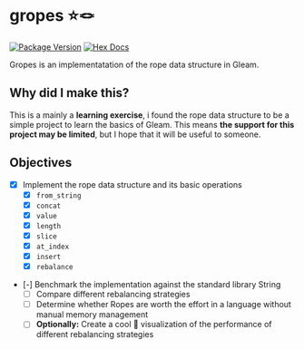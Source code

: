 # gropes ⭐🪢

[![Package Version](https://img.shields.io/hexpm/v/gropes)](https://hex.pm/packages/gropes)
[![Hex Docs](https://img.shields.io/badge/hex-docs-ffaff3)](https://hexdocs.pm/gropes/)

Gropes is an implementatation of the rope data structure in Gleam.

## Why did I make this?

This is a mainly a **learning exercise**, i found the rope data structure to be a simple project to 
learn the basics of Gleam. This means **the support for this project may be limited**, but I hope 
that it will be useful to someone.

## Objectives

- [x] Implement the rope data structure and its basic operations
  - [x] `from_string`
  - [x] `concat`
  - [x] `value`
  - [x] `length`
  - [x] `slice`
  - [x] `at_index`
  - [x] `insert`
  - [x] `rebalance`
- [-] Benchmark the implementation against the standard library String
  - [ ] Compare different rebalancing strategies
  - [ ] Determine whether Ropes are worth the effort in a language without manual memory management
  - [ ] **Optionally:** Create a cool 🤩 visualization of the performance of different rebalancing strategies
